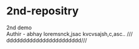 # 2nd-repositry
2nd demo
<br>
Authir - abhay
loremsnck,jsac kvcvsajsh,c,asc..
/// ddddddddddddddddddddddd///
